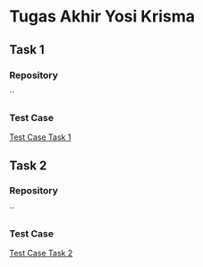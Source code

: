 # Tugas  Akhir Yosi Krisma

## Task 1
### Repository
``
### Test Case
[Test Case Task 1](https://docs.google.com/spreadsheets/d/1am1uwKAlBQQDeFKqAOg_dJabWdgkR3hrNo4YE7k6v44/edit?usp=sharing)

## Task 2
### Repository
``
### Test Case
[Test Case Task 2](https://docs.google.com/spreadsheets/d/1w4WR14MJFBHFS1HM80L-ZaLzhY7kLrBpeFlHyywJjKE/edit?usp=sharing)

